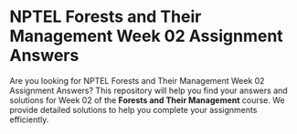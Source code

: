 # NPTEL Forests and Their Management Week 02 Assignment Answers

Are you looking for NPTEL Forests and Their Management Week 02 Assignment Answers? This repository will help you find your answers and solutions for Week 02 of the **Forests and Their Management** course. We provide detailed solutions to help you complete your assignments efficiently.